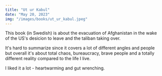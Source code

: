 ```yaml
---
title: "Ut ur Kabul"
date: "May 20, 2023"
img: "/images/books/ut_ur_kabul.jpeg"
---
```


This book (in Swedish) is about the evacuation of Afghanistan in the wake of the US's desicion to leave and the taliban taking over.

It's hard to summarize since it covers a lot of different angles and people but overall it's about total chaos, bureaucracy, brave people and a totally different reality compared to the life I live.

I liked it a lot - heartwarming and gut wrenching.